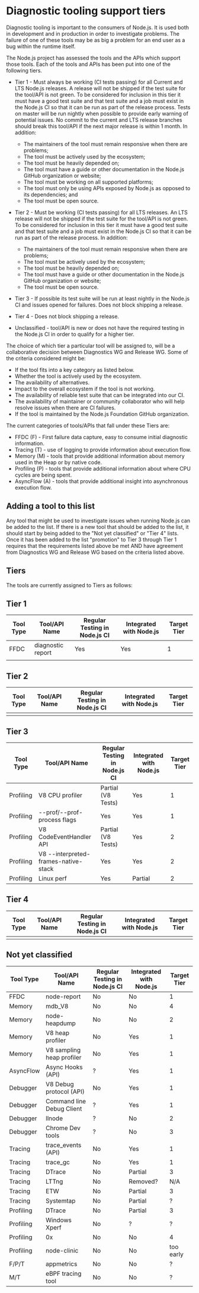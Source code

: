 # Diagnostic tooling support tiers

Diagnostic tooling is important to the consumers of Node.js. It is used both
in development and in production in order to investigate problems.  The failure
of one of these tools may be as big a problem for an end user as a bug within
the runtime itself.

The Node.js project has assessed the tools and the APIs which support those
tools. Each of the tools and APIs has been put into one of
the following tiers.

* Tier 1 - Must always be working (CI tests passing) for all
  Current and LTS Node.js releases. A release will not be shipped if the test
  suite for the tool/API is not green. To be considered for inclusion
  in this tier it must have a good test suite and that test suite and a job
  must exist in the Node.js CI so that it can be run as part of the release
  process.  Tests on master will be run nightly when possible to provide
  early warning of potential issues.  No commit to the current and LTS
  release branches should break this tool/API if the next major release
  is within 1 month. In addition:
  * The maintainers of the tool must remain responsive when there
    are problems;
  * The tool must be actively used by the ecosystem;
  * The tool must be heavily depended on;
  * The tool must have a guide or other documentation in the Node.js GitHub
    organization or website;
  * The tool must be working on all supported platforms;
  * The tool must only be using APIs exposed by Node.js as opposed to
    its dependencies; and
  * The tool must be open source.

* Tier 2 - Must be working (CI tests passing) for all
  LTS releases. An LTS release will not be shipped if the test
  suite for the tool/API is not green. To be considered for inclusion
  in this tier it must have a good test suite and that test suite and a job
  must exist in the Node.js CI so that it can be run as part of the release
  process. In addition:
  * The maintainers of the tool must remain responsive when
    there are problems;
  * The tool must be actively used by the ecosystem;
  * The tool must be heavily depended on;
  * The tool must have a guide or other documentation in the Node.js GitHub
    organization or website;
  * The tool must be open source.

* Tier 3 - If possible its test suite
  will be run at least nightly in the Node.js CI and issues opened for
  failures.  Does not block shipping a release.

* Tier 4 - Does not block shipping a release.

* Unclassified - tool/API is new or does not have the required testing in the
  Node.js CI in order to qualify for a higher tier.

The choice of which tier a particular tool will be assigned to, will be a
collaborative decision between Diagnostics WG and Release WG. Some of the
criteria considered might be:

* If the tool fits into a key category as listed below.
* Whether the tool is actively used by the ecosystem.
* The availability of alternatives.
* Impact to the overall ecosystem if the tool is not working.
* The availability of reliable test suite that can be integrated into our CI.
* The availability of maintainer or community collaborator who will help
  resolve issues when there are CI failures.
* If the tool is maintained by the Node.js Foundation GitHub organization.

The current categories of tools/APIs that fall under these Tiers are:

* FFDC (F) - First failure data capture, easy to consume initial diagnostic
  information.
* Tracing (T) - use of logging to provide information about execution flow.
* Memory (M) - tools that provide additional information about memory
  used in the Heap or by native code.
* Profiling (P) - tools that provide additional information about where
  CPU cycles are being spent.
* AsyncFlow (A) - tools that provide additional insight into asynchronous
  execution flow.

## Adding a tool to this list

Any tool that might be used to investigate issues when running Node.js can
be added to the list. If there is a new tool that should be added to the
list, it should start by being added to the "Not yet classified" or
"Tier 4" lists. Once it has been added to the list "promotion" to Tier 3
through Tier 1 requires that the requirements listed above be met AND
have agreement from Diagnostics WG and Release WG based on the criteria
listed above.

## Tiers

The tools are currently assigned to Tiers as follows:

## Tier 1

| Tool Type | Tool/API Name     | Regular Testing in Node.js CI | Integrated with Node.js | Target Tier |
| --------- | ----------------- | ----------------------------- | ----------------------- | ----------- |
| FFDC      | diagnostic report | Yes                           | Yes                     | 1           |
|           |                   |                               |                         |             |

## Tier 2

| Tool Type | Tool/API Name | Regular Testing in Node.js CI | Integrated with Node.js | Target Tier |
| --------- | ------------- | ----------------------------- | ----------------------- | ----------- |
|           |               |                               |                         |             |

## Tier 3

| Tool Type | Tool/API Name                        | Regular Testing in Node.js CI | Integrated with Node.js | Target Tier |
| --------- | ------------------------------------ | ----------------------------- | ----------------------- | ----------- |
| Profiling | V8 CPU profiler                      | Partial (V8 Tests)            | Yes                     | 1           |
| Profiling | --prof/--prof-process flags          | Yes                           | Yes                     | 1           |
| Profiling | V8 CodeEventHandler API              | Partial (V8 Tests)            | Yes                     | 2           |
| Profiling | V8 --interpreted-frames-native-stack | Yes                           | Yes                     | 2           |
| Profiling | Linux perf                           | Yes                           | Partial                 | 2           |

## Tier 4

| Tool Type | Tool/API Name | Regular Testing in Node.js CI | Integrated with Node.js | Target Tier |
| --------- | ------------- | ----------------------------- | ----------------------- | ----------- |
|           |               |                               |                         |             |

## Not yet classified

| Tool Type | Tool/API Name             | Regular Testing in Node.js CI | Integrated with Node.js | Target Tier |
| --------- | ------------------------- | ----------------------------- | ----------------------- | ----------- |
| FFDC      | node-report               | No                            | No                      | 1           |
| Memory    | mdb\_V8                   | No                            | No                      | 4           |
| Memory    | node-heapdump             | No                            | No                      | 2           |
| Memory    | V8 heap profiler          | No                            | Yes                     | 1           |
| Memory    | V8 sampling heap profiler | No                            | Yes                     | 1           |
| AsyncFlow | Async Hooks (API)         | ?                             | Yes                     | 1           |
| Debugger  | V8 Debug protocol (API)   | No                            | Yes                     | 1           |
| Debugger  | Command line Debug Client | ?                             | Yes                     | 1           |
| Debugger  | llnode                    | ?                             | No                      | 2           |
| Debugger  | Chrome Dev tools          | ?                             | No                      | 3           |
| Tracing   | trace\_events (API)       | No                            | Yes                     | 1           |
| Tracing   | trace\_gc                 | No                            | Yes                     | 1           |
| Tracing   | DTrace                    | No                            | Partial                 | 3           |
| Tracing   | LTTng                     | No                            | Removed?                | N/A         |
| Tracing   | ETW                       | No                            | Partial                 | 3           |
| Tracing   | Systemtap                 | No                            | Partial                 | ?           |
| Profiling | DTrace                    | No                            | Partial                 | 3           |
| Profiling | Windows Xperf             | No                            | ?                       | ?           |
| Profiling | 0x                        | No                            | No                      | 4           |
| Profiling | node-clinic               | No                            | No                      | too early   |
| F/P/T     | appmetrics                | No                            | No                      | ?           |
| M/T       | eBPF tracing tool         | No                            | No                      | ?           |
